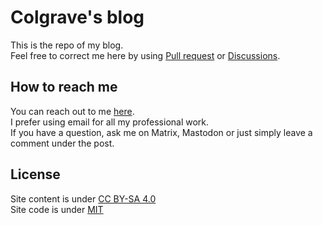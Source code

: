 # Colgrave's blog
This is the repo of my blog.  
Feel free to correct me here by using [Pull request](https://github.com/Colgrave34/Colgrave34.github.io/pulls) or [Discussions](https://github.com/Colgrave34/Colgrave34.github.io/discussions).  

## How to reach me
You can reach out to me [here](https://hanqixu.com/contact/).  
I prefer using email for all my professional work.  
If you have a question, ask me on Matrix, Mastodon or just simply leave a comment under the post. 

## License
Site content is under [CC BY-SA 4.0](https://creativecommons.org/licenses/by-sa/4.0/)  
Site code is under [MIT](https://github.com/Colgrave34/Colgrave34.github.io/blob/main/LICENSE)